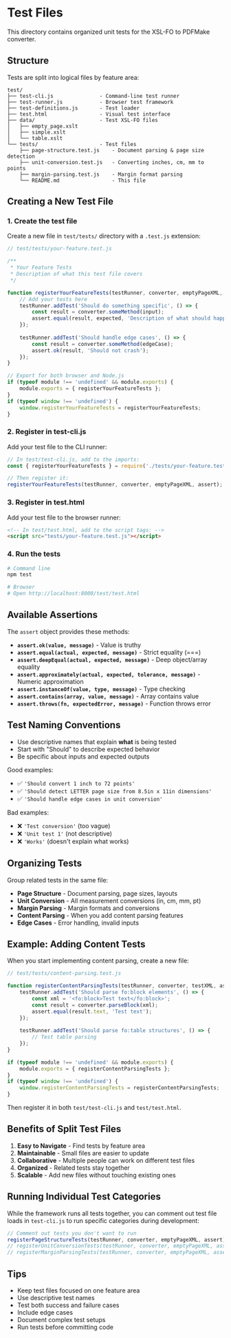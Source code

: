 # Test Files

This directory contains organized unit tests for the XSL-FO to PDFMake converter.

## Structure

Tests are split into logical files by feature area:

```
test/
├── test-cli.js               - Command-line test runner
├── test-runner.js            - Browser test framework
├── test-definitions.js       - Test loader
├── test.html                 - Visual test interface
├── data/                     - Test XSL-FO files
│   ├── empty_page.xslt
│   ├── simple.xslt
│   └── table.xslt
└── tests/                    - Test files
    ├── page-structure.test.js    - Document parsing & page size detection
    ├── unit-conversion.test.js   - Converting inches, cm, mm to points
    ├── margin-parsing.test.js    - Margin format parsing
    └── README.md                 - This file
```

## Creating a New Test File

### 1. Create the test file

Create a new file in `test/tests/` directory with a `.test.js` extension:

```javascript
// test/tests/your-feature.test.js

/**
 * Your Feature Tests
 * Description of what this test file covers
 */

function registerYourFeatureTests(testRunner, converter, emptyPageXML, assert) {
    // Add your tests here
    testRunner.addTest('Should do something specific', () => {
        const result = converter.someMethod(input);
        assert.equal(result, expected, 'Description of what should happen');
    });
    
    testRunner.addTest('Should handle edge cases', () => {
        const result = converter.someMethod(edgeCase);
        assert.ok(result, 'Should not crash');
    });
}

// Export for both browser and Node.js
if (typeof module !== 'undefined' && module.exports) {
    module.exports = { registerYourFeatureTests };
}
if (typeof window !== 'undefined') {
    window.registerYourFeatureTests = registerYourFeatureTests;
}
```

### 2. Register in test-cli.js

Add your test file to the CLI runner:

```javascript
// In test/test-cli.js, add to the imports:
const { registerYourFeatureTests } = require('./tests/your-feature.test.js');

// Then register it:
registerYourFeatureTests(testRunner, converter, emptyPageXML, assert);
```

### 3. Register in test.html

Add your test file to the browser runner:

```html
<!-- In test/test.html, add to the script tags: -->
<script src="tests/your-feature.test.js"></script>
```

### 4. Run the tests

```bash
# Command line
npm test

# Browser
# Open http://localhost:8000/test/test.html
```

## Available Assertions

The `assert` object provides these methods:

- **`assert.ok(value, message)`** - Value is truthy
- **`assert.equal(actual, expected, message)`** - Strict equality (===)
- **`assert.deepEqual(actual, expected, message)`** - Deep object/array equality
- **`assert.approximately(actual, expected, tolerance, message)`** - Numeric approximation
- **`assert.instanceOf(value, type, message)`** - Type checking
- **`assert.contains(array, value, message)`** - Array contains value
- **`assert.throws(fn, expectedError, message)`** - Function throws error

## Test Naming Conventions

- Use descriptive names that explain **what** is being tested
- Start with "Should" to describe expected behavior
- Be specific about inputs and expected outputs

Good examples:
- ✅ `'Should convert 1 inch to 72 points'`
- ✅ `'Should detect LETTER page size from 8.5in x 11in dimensions'`
- ✅ `'Should handle edge cases in unit conversion'`

Bad examples:
- ❌ `'Test conversion'` (too vague)
- ❌ `'Unit test 1'` (not descriptive)
- ❌ `'Works'` (doesn't explain what works)

## Organizing Tests

Group related tests in the same file:

- **Page Structure** - Document parsing, page sizes, layouts
- **Unit Conversion** - All measurement conversions (in, cm, mm, pt)
- **Margin Parsing** - Margin formats and conversions
- **Content Parsing** - When you add content parsing features
- **Edge Cases** - Error handling, invalid inputs

## Example: Adding Content Tests

When you start implementing content parsing, create a new file:

```javascript
// test/tests/content-parsing.test.js

function registerContentParsingTests(testRunner, converter, testXML, assert) {
    testRunner.addTest('Should parse fo:block elements', () => {
        const xml = '<fo:block>Test text</fo:block>';
        const result = converter.parseBlock(xml);
        assert.equal(result.text, 'Test text');
    });
    
    testRunner.addTest('Should parse fo:table structures', () => {
        // Test table parsing
    });
}

if (typeof module !== 'undefined' && module.exports) {
    module.exports = { registerContentParsingTests };
}
if (typeof window !== 'undefined') {
    window.registerContentParsingTests = registerContentParsingTests;
}
```

Then register it in both `test/test-cli.js` and `test/test.html`.

## Benefits of Split Test Files

1. **Easy to Navigate** - Find tests by feature area
2. **Maintainable** - Small files are easier to update
3. **Collaborative** - Multiple people can work on different test files
4. **Organized** - Related tests stay together
5. **Scalable** - Add new files without touching existing ones

## Running Individual Test Categories

While the framework runs all tests together, you can comment out test file loads in `test-cli.js` to run specific categories during development:

```javascript
// Comment out tests you don't want to run
registerPageStructureTests(testRunner, converter, emptyPageXML, assert);
// registerUnitConversionTests(testRunner, converter, emptyPageXML, assert);
// registerMarginParsingTests(testRunner, converter, emptyPageXML, assert);
```

## Tips

- Keep test files focused on one feature area
- Use descriptive test names
- Test both success and failure cases
- Include edge cases
- Document complex test setups
- Run tests before committing code

